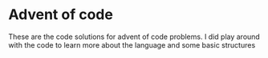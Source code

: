 # Advent of code
These are the code solutions for advent of code problems. 
I did play around with the code to learn more about the language and some basic structures

